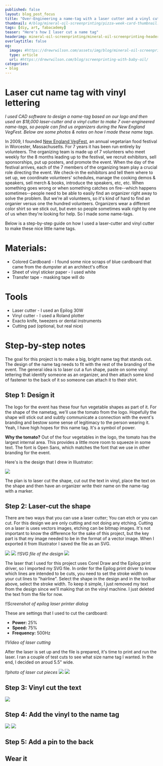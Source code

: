 ```yaml
---
published: false
layout: blog_post_focus
title: "Over-Engineering a name-tag with a laser cutter and a vinyl cutter"
thumbnail: #/blog/mineral-oil-screenprinting/pizza-week-card-thumbnail.jpg
tags: [diy, art, fabacademy]
teaser: "Here's how I laser cut a name tag"
headerimg: mineral-oil-screenprinting/mineral-oil-screenprinting-header-sm.jpg
overlaytitle: false
og:
  image: #https://drewrwilson.com/assets/img/blog/mineral-oil-screenprinting/pizza-week-card-fb-preview1200x1200.jpg #best for this to be 1200x1200 px
  type: article
  url: #https://drewrwilson.com/blog/screenprinting-with-baby-oil/
categories:
- blog
---
```


# Laser cut name tag with vinyl lettering

*I used CAD software to design a name-tag based on our logo and then used an $18,000 laser-cutter and a vinyl cutter to make 7 over-engineered name-tags, so people can find us organizers during the New England VegFest. Below are some photos & notes on how I made these name tags.*

In 2009, I founded [New England VegFest](https://NewEnglandVegFest.com), an annual vegetarian food festival in Worcester, Massachusetts. For 7 years it has been run entirely by volunteers. The organizing team is made up of 7 volunteers who meet weekly for the 8 months leading up to the festival, we recruit exhibitors, sell sponsorships, put up posters, and promote the event. When the day of the festival arrives, each of the 7 members of the organizing team play a crucial role directing the event. We check-in the exhibitors and tell them where to set up, we coordinate volunteers' schedules, manage the cooking demos & speakers, sell merch & books, introduce the speakers, etc, etc. When something goes wrong or when something catches on fire--which happens sometimes--people need to be able to easily find an organizer right away to solve the problem. But we're all volunteers, so it's kind of hard to find an organier versus one the hundred volunteers. Organizers wear a different color shirt so we stick out, but even so people sometimes walk right by one of us when they're looking for help. So I made some name-tags.

Below is a step-by-step guide on how I used a laser-cutter and vinyl cutter to make these nice little name tags.


# Materials:

 * Colored Cardboard - I found some nice scraps of blue cardboard that came from the dumpster at an architect's office
 * Sheet of vinyl sticker paper - I used white
 * Transfer tape - masking tape will do

# Tools

 * Laser cutter - I used an Epilog 30W
 * Vinyl cutter - I used a Roland plotter
 * Exacto knife, tweezers or dental instruments
 * Cutting pad (optional, but real nice)

# Step-by-step notes

The goal for this project is to make a big, bright name tag that stands out. The design of the name tag needs to fit with the rest of the branding of the event. The general idea is to laser cut a fun shape, paste on some vinyl lettering that identify someone as an organizer, and then attach some kind of fastener to the back of it so someone can attach it to their shirt.

## Step 1: Design it

The logo for the event has these four fun vegetable shapes as part of it. For the shape of the nametag, we'll use the tomato from the logo. Hopefully the shape will stick out and subtly communicate a connection with the event's branding and bestow some sense of legitimacy to the person wearing it. Yeah, I have high hopes for this name tag. It's a symbol of power.

**Why the tomato?** Out of the four vegetables in the logo, the tomato has the largest internal area. This provides a little more room to squeeze in some text. The font is Open Sans, which matches the font that we use in other branding for the event.

Here's is the design that I drew in Illustrator:

![](/assets/img/blog/low-res/hello-i-am-an-organizer.svg)

The plan is to laser cut the shape, cut out the text in vinyl, place the text on the shape and then have an organizer write their name on the name-tag with a marker.

## Step 2: Laser-cut the shape

There are two ways that you can use a laser cutter; You can etch or you can cut. For this design we are only cutting and not doing any etching. Cutting on a laser is uses vectors images, etching can be bitmap images. It's not important to know the difference for the sake of this project, but the key part is that my image needed to be in the format of a vector image. When I exported it from Illustrator I saved the file as an SVG.

![](/assets/img/blog/low-res/2-cutting.sm.jpg)
![](/assets/img/blog/low-res/3-cutting.sm.jpg)
*!!SVG file of the design*
![](/assets/img/blog/low-res/hello-i-am-an-organizer.svg)


The laser that I used for this project uses Corel Draw and the Epilog print driver, so I imported my SVG file. In order for the Epilog print driver to know which lines are intended to be cuts, you need to set the stroke width on your cut lines to "hairline". Select the shape in the design and in the toolbar above, select the stroke width. To keep it simple, I just removed my text from the design since we'll making that on the vinyl machine. I just deleted the text from the file for now.

*!!Screenshot of epilog laser printer dialog*

These are settings that I used to cut the cardboard:

 * **Power:** 25%
 * **Speed:** 75%
 * **Frequency:** 500Hz

*!!Video of laser cutting*

After the laser is set up and the file is prepared, it's time to print and run the laser. I ran a couple of test cuts to see what size name tag I wanted. In the end, I decided on aroud 5.5" wide.

*!!photo of laser cut pieces*
![](/assets/img/blog/low-res/5-cut.sm.jpg)
![](/assets/img/blog/low-res/6-cut.sm.jpg)
## Step 3: Vinyl cut the text
![](/assets/img/blog/low-res/7-text.sm.jpg)
## Step 4: Add the vinyl to the name tag
![](/assets/img/blog/low-res/8-text.sm.jpg)
![](/assets/img/blog/low-res/9-text.sm.jpg)
## Step 5: Add a pin to the back

## Wear it
